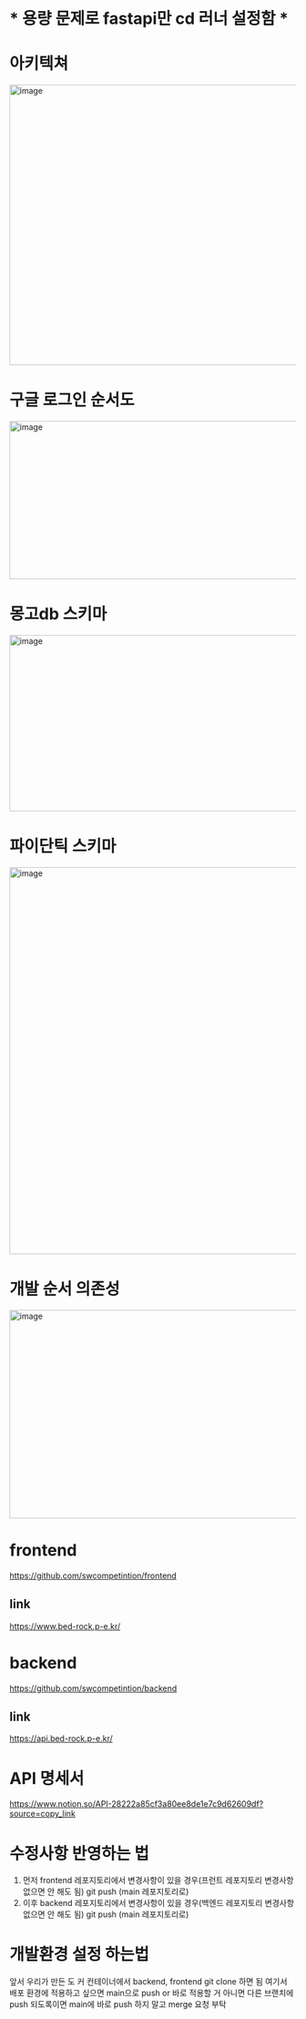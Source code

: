 # * 용량 문제로 fastapi만 cd 러너 설정함 *

# 아키텍쳐
<img width="647" height="493" alt="image" src="https://github.com/user-attachments/assets/06cbd86e-3910-45d2-86e0-1095c07a306d" />

# 구글 로그인 순서도
<img width="634" height="278" alt="image" src="https://github.com/user-attachments/assets/ce7d254b-4475-4edf-9eb1-4bc467ca935d" />

# 몽고db 스키마
<img width="552" height="310" alt="image" src="https://github.com/user-attachments/assets/b9b2e99c-bbe8-4887-b406-796b13e24e4e" />

# 파이단틱 스키마
<img width="644" height="680" alt="image" src="https://github.com/user-attachments/assets/b65b9b2a-5269-453f-9126-fc50f0385fb2" />

# 개발 순서 의존성
<img width="629" height="366" alt="image" src="https://github.com/user-attachments/assets/65fae36c-2c08-46fa-89b4-c761ff2c2631" />

# frontend
https://github.com/swcompetintion/frontend

## link

https://www.bed-rock.p-e.kr/

# backend
https://github.com/swcompetintion/backend

## link
https://api.bed-rock.p-e.kr/

# API 명세서
https://www.notion.so/API-28222a85cf3a80ee8de1e7c9d62609df?source=copy_link

# 수정사항 반영하는 법
1. 먼저 frontend 레포지토리에서 변경사항이 있을 경우(프런트 레포지토리 변경사항 없으면 안 해도 됨) git push (main 레포지토리로)
2. 이후 backend 레포지토리에서 변경사항이 있을 경우(백엔드 레포지토리 변경사항 없으면 안 해도 됨) git push (main 레포지토리로)


# 개발환경 설정 하는법
앞서 우리가 만든 도 커 컨테이너에서 backend, frontend git clone 하면 됨 여기서 배포 환경에 적용하고 싶으면 main으로 push or 바로 적용할 거 아니면 다른 브랜치에 push
되도록이면 main에 바로 push 하지 말고 merge 요청 부탁



